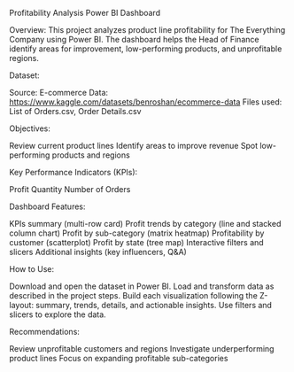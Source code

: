 Profitability Analysis Power BI Dashboard

Overview:
This project analyzes product line profitability for The Everything Company using Power BI. The dashboard helps the Head of Finance identify areas for improvement, low-performing products, and unprofitable regions.

Dataset:

Source: E-commerce Data: https://www.kaggle.com/datasets/benroshan/ecommerce-data
Files used: List of Orders.csv, Order Details.csv

Objectives:

Review current product lines
Identify areas to improve revenue
Spot low-performing products and regions

Key Performance Indicators (KPIs):

Profit
Quantity
Number of Orders

Dashboard Features:

KPIs summary (multi-row card)
Profit trends by category (line and stacked column chart)
Profit by sub-category (matrix heatmap)
Profitability by customer (scatterplot)
Profit by state (tree map)
Interactive filters and slicers
Additional insights (key influencers, Q&A)

How to Use:

Download and open the dataset in Power BI.
Load and transform data as described in the project steps.
Build each visualization following the Z-layout: summary, trends, details, and actionable insights.
Use filters and slicers to explore the data.

Recommendations:

Review unprofitable customers and regions
Investigate underperforming product lines
Focus on expanding profitable sub-categories
